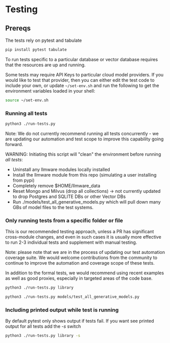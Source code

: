 # Testing

## Prereqs

The tests rely on pytest and tabulate 

```bash
pip install pytest tabulate 
```

To run tests specific to a particular database or vector database requires that the resources are up and running.  

Some tests may require API Keys to particular cloud model providers.  If you would like to test that provider, then 
you can either edit the test code to include your own, or update ```~/set-env.sh``` and run the following to get 
the environment variables loaded in your shell:

```bash
source ~/set-env.sh
```

### Running all tests

```bash
python3 ./run-tests.py
```

Note: We do not currently recommend running all tests concurrently - we are updating our automation and test scope 
to improve this capability going forward.   

WARNING:  Initiating this script will "clean" the environment before running *_all tests_*:
- Uninstall any llmware modules locally installed
- Install the llmware module from this repo (simulating a user installing from pypi)
- Completely remove $HOME/llmware_data
- Reset Mongo and Milvus (drop all collections) -> not currently updated to drop Postgres and SQLITE DBs or other Vector DBs
- Run ./models/test_all_generative_models.py which will pull down many GBs of model files to the test systems.  


### Only running tests from a specific folder or file

This is our recommended testing approach, unless a PR has significant cross-module changes, and even in such cases 
it is usually more effective to run 2-3 individual tests and supplement with manual testing.  

Note:  please note that we are in the process of updating our test automation coverage suite.  We would welcome 
contributions from the community to continue to improve the automation and coverage scope of these tests.  

In addition to the formal tests, we would recommend using recent examples as well as good proxies, especially in 
targeted areas of the code base.  

```bash
python3 ./run-tests.py library
```

```bash
python3 ./run-tests.py models/test_all_generative_models.py
```

### Including printed output while test is running

By default pytest only shows output if tests fail.  If you want see printed output for all tests add the _-s_ switch

```bash
python3 ./run-tests.py library -s
```
